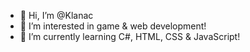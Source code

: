 - 👋 Hi, I’m @Klanac
- 👀 I’m interested in game & web development!
- 🌱 I’m currently learning C#, HTML, CSS & JavaScript!


